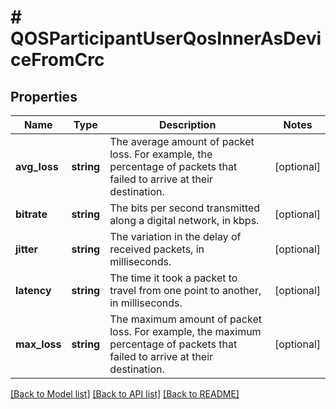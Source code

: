 # # QOSParticipantUserQosInnerAsDeviceFromCrc

## Properties

Name | Type | Description | Notes
------------ | ------------- | ------------- | -------------
**avg_loss** | **string** | The average amount of packet loss. For example, the percentage of packets that failed to arrive at their destination. | [optional]
**bitrate** | **string** | The bits per second transmitted along a digital network, in kbps. | [optional]
**jitter** | **string** | The variation in the delay of received packets, in milliseconds. | [optional]
**latency** | **string** | The time it took a packet to travel from one point to another, in milliseconds. | [optional]
**max_loss** | **string** | The maximum amount of packet loss. For example, the maximum percentage of packets that failed to arrive at their destination. | [optional]

[[Back to Model list]](../../README.md#models) [[Back to API list]](../../README.md#endpoints) [[Back to README]](../../README.md)
